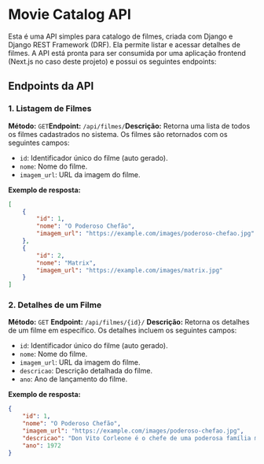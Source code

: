 # Movie Catalog API

Esta é uma API simples para catalogo de filmes, criada com Django e Django REST Framework (DRF). Ela permite listar e acessar detalhes de filmes. A API está pronta para ser consumida por uma aplicação frontend (Next.js no caso deste projeto) e possui os seguintes endpoints:

## Endpoints da API

### 1. Listagem de Filmes

**Método:** `GET`**Endpoint:** `/api/filmes/`**Descrição:** Retorna uma lista de todos os filmes cadastrados no sistema. Os filmes são retornados com os seguintes campos:

- `id`: Identificador único do filme (auto gerado).
- `nome`: Nome do filme.
- `imagem_url`: URL da imagem do filme.

**Exemplo de resposta:**

```json
[
    {
        "id": 1,
        "nome": "O Poderoso Chefão",
        "imagem_url": "https://example.com/images/poderoso-chefao.jpg"
    },
    {
        "id": 2,
        "nome": "Matrix",
        "imagem_url": "https://example.com/images/matrix.jpg"
    }
]
```


### 2. Detalhes de um Filme

**Método:** `GET`
**Endpoint:** `/api/filmes/{id}/`
**Descrição:** Retorna os detalhes de um filme em específico. Os detalhes incluem os seguintes campos:

- `id`: Identificador único do filme (auto gerado).
- `nome`: Nome do filme.
- `imagem_url`: URL da imagem do filme.
- `descricao`: Descrição detalhada do filme.
- `ano`: Ano de lançamento do filme.

**Exemplo de resposta:**

```json
{
    "id": 1,
    "nome": "O Poderoso Chefão",
    "imagem_url": "https://example.com/images/poderoso-chefao.jpg",
    "descricao": "Don Vito Corleone é o chefe de uma poderosa família mafiosa em Nova York. A história segue seu filho Michael...",
    "ano": 1972
}
```
